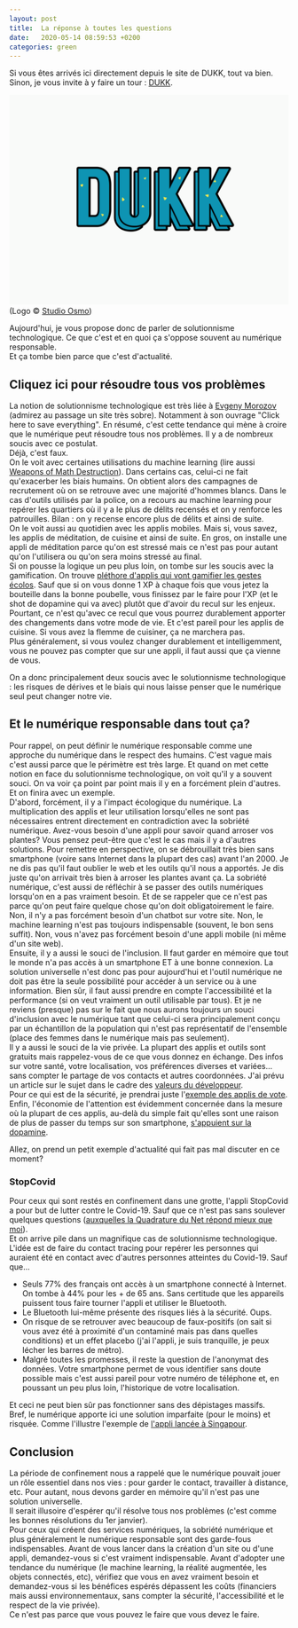 ```yaml
---
layout: post
title:  La réponse à toutes les questions
date:   2020-05-14 08:59:53 +0200
categories: green
---
```


Si vous êtes arrivés ici directement depuis le site de DUKK, tout va bien.  
Sinon, je vous invite à y faire un tour : [DUKK](https://dukk.surge.sh).  
   
![DUKK](/assets/dukk.webp)
(Logo &copy; [Studio Osmo](https://twitter.com/Moetxea))

   
Aujourd'hui, je vous propose donc de parler de solutionnisme technologique. Ce que c'est et en quoi ça s'oppose souvent au numérique responsable.  
Et ça tombe bien parce que c'est d'actualité. 

## Cliquez ici pour résoudre tous vos problèmes
La notion de solutionnisme technologique est très liée à [Evgeny Morozov](https://www.evgenymorozov.com/) (admirez au passage un site très sobre). Notamment à son ouvrage "Click here to save everything". En résumé, c'est cette tendance qui mène à croire que le numérique peut résoudre tous nos problèmes. Il y a de nombreux soucis avec ce postulat.   
Déjà, c'est faux.  
On le voit avec certaines utilisations du machine learning (lire aussi [Weapons of Math Destruction](https://en.wikipedia.org/wiki/Weapons_of_Math_Destruction)). Dans certains cas, celui-ci ne fait qu'exacerber les biais humains. On obtient alors des campagnes de recrutement où on se retrouve avec une majorité d'hommes blancs. Dans le cas d'outils utilisés par la police, on a recours au machine learning pour repérer les quartiers où il y a le plus de délits recensés et on y renforce les patrouilles. Bilan : on y recense encore plus de délits et ainsi de suite.  
On le voit aussi au quotidien avec les applis mobiles. Mais si, vous savez, les applis de méditation, de cuisine et ainsi de suite. En gros, on installe une appli de méditation parce qu'on est stressé mais ce n'est pas pour autant qu'on l'utilisera ou qu'on sera moins stressé au final.  
Si on pousse la logique un peu plus loin, on tombe sur les soucis avec la gamification. On trouve [pléthore d'applis qui vont gamifier les gestes écolos](http://ldevernay.github.io/green/2019/06/10/transition.html). Sauf que si on vous donne 1 XP à chaque fois que vous jetez la bouteille dans la bonne poubelle, vous finissez par le faire pour l'XP (et le shot de dopamine qui va avec) plutôt que d'avoir du recul sur les enjeux. Pourtant, ce n'est qu'avec ce recul que vous pourrez durablement apporter des changements dans votre mode de vie. Et c'est pareil pour les applis de cuisine. Si vous avez la flemme de cuisiner, ça ne marchera pas.  
Plus généralement, si vous voulez changer durablement et intelligemment, vous ne pouvez pas compter que sur une appli, il faut aussi que ça vienne de vous.  
   
On a donc principalement deux soucis avec le solutionnisme technologique : les risques de dérives et le biais qui nous laisse penser que le numérique seul peut changer notre vie.  
  
## Et le numérique responsable dans tout ça?
Pour rappel, on peut définir le numérique responsable comme une approche du numérique dans le respect des humains. C'est vague mais c'est aussi parce que le périmètre est très large. Et quand on met cette notion en face du solutionnisme technologique, on voit qu'il y a souvent souci.
On va voir ça point par point mais il y en a forcément plein d'autres.  
Et on finira avec un exemple.   
D'abord, forcément, il y a l'impact écologique du numérique. La multiplication des applis et leur utilisation lorsqu'elles ne sont pas nécessaires entrent directement en contradiction avec la sobriété numérique. Avez-vous besoin d'une appli pour savoir quand arroser vos plantes? Vous pensez peut-être que c'est le cas mais il y a d'autres solutions. Pour remettre en perspective, on se débrouillait très bien sans smartphone (voire sans Internet dans la plupart des cas) avant l'an 2000. Je ne dis pas qu'il faut oublier le web et les outils qu'il nous a apportés. Je dis juste qu'on arrivait très bien à arroser les plantes avant ça. La sobriété numérique, c'est aussi de réfléchir à se passer des outils numériques lorsqu'on en a pas vraiment besoin. Et de se rappeler que ce n'est pas parce qu'on peut faire quelque chose qu'on doit obligatoirement le faire. Non, il n'y a pas forcément besoin d'un chatbot sur votre site. Non, le machine learning n'est pas toujours indispensable (souvent, le bon sens suffit). Non, vous n'avez pas forcément besoin d'une appli mobile (ni même d'un site web).    
Ensuite, il y a aussi le souci de l'inclusion. Il faut garder en mémoire que tout le monde n'a pas accès à un smartphone ET à une bonne connexion. La solution universelle n'est donc pas pour aujourd'hui et l'outil numérique ne doit pas être la seule possibilité pour accéder à un service ou à une information. Bien sûr, il faut aussi prendre en compte l'accessibilité et la performance (si on veut vraiment un outil utilisable par tous). Et je ne reviens (presque) pas sur le fait que nous aurons toujours un souci d'inclusion avec le numérique tant que celui-ci sera principalement conçu par un échantillon de la population qui n'est pas représentatif de l'ensemble (place des femmes dans le numérique mais pas seulement).   
Il y a aussi le souci de la vie privée. La plupart des applis et outils sont gratuits mais rappelez-vous de ce que vous donnez en échange. Des infos sur votre santé, votre localisation, vos préférences diverses et variées... sans compter le partage de vos contacts et autres coordonnées. J'ai prévu un article sur le sujet dans le cadre des [valeurs du développeur](http://ldevernay.github.io/green/2019/09/03/valeurs.html).  
Pour ce qui est de la sécurité, je prendrai juste l'[exemple des applis de vote](https://www.wired.com/story/voatz-voting-app-security-flaws/).  
Enfin, l'économie de l'attention est évidemment concernée dans la mesure où la plupart de ces applis, au-delà du simple fait qu'elles sont une raison de plus de passer du temps sur son smartphone, [s'appuient sur la dopamine](https://www.arte.tv/fr/videos/RC-017841/dopamine/). 
   
Allez, on prend un petit exemple d'actualité qui fait pas mal discuter en ce moment?

### StopCovid
Pour ceux qui sont restés en confinement dans une grotte, l'appli StopCovid a pour but de lutter contre le Covid-19. Sauf que ce n'est pas sans soulever quelques questions ([auxquelles la Quadrature du Net répond mieux que moi](https://www.laquadrature.net/2020/04/14/nos-arguments-pour-rejeter-stopcovid/)).  
Et on arrive pile dans un magnifique cas de solutionnisme technologique.  
L'idée est de faire du contact tracing pour repérer les personnes qui auraient été en contact avec d'autres personnes atteintes du Covid-19. Sauf que...
* Seuls 77% des français ont accès à un smartphone connecté à Internet. On tombe à 44% pour les + de 65 ans. Sans certitude que les appareils puissent tous faire tourner l'appli et utiliser le Bluetooth.
* Le Bluetooth lui-même présente des risques liés à la sécurité. Oups.  
* On risque de se retrouver avec beaucoup de faux-positifs (on sait si vous avez été à proximité d'un contaminé mais pas dans quelles conditions) et un effet placebo (j'ai l'appli, je suis tranquille, je peux lécher les barres de métro).
* Malgré toutes les promesses, il reste la question de l'anonymat des données. Votre smartphone permet de vous identifier sans doute possible mais c'est aussi pareil pour votre numéro de téléphone et, en poussant un peu plus loin, l'historique de votre localisation.  

Et ceci ne peut bien sûr pas fonctionner sans des dépistages massifs.   
Bref, le numérique apporte ici une solution imparfaite (pour le moins) et risquée. Comme l'illustre l'exemple de [l'appli lancée à Singapour](https://www.letemps.ch/economie/singapour-tracage-app-degenere-surveillance-masse).

## Conclusion
La période de confinement nous a rappelé que le numérique pouvait jouer un rôle essentiel dans nos vies : pour garder le contact, travailler à distance, etc. Pour autant, nous devons garder en mémoire qu'il n'est pas une solution universelle.   
Il serait illusoire d'espérer qu'il résolve tous nos problèmes (c'est comme les bonnes résolutions du 1er janvier).  
Pour ceux qui créent des services numériques, la sobriété numérique et plus généralement le numérique responsable sont des garde-fous indispensables. Avant de vous lancer dans la création d'un site ou d'une appli, demandez-vous si c'est vraiment indispensable. Avant d'adopter une tendance du numérique (le machine learning, la réalité augmentée, les objets connectés, etc), vérifiez que vous en avez vraiment besoin et demandez-vous si les bénéfices espérés dépassent les coûts (financiers mais aussi environnementaux, sans compter la sécurité, l'accessibilité et le respect de la vie privée).  
Ce n'est pas parce que vous pouvez le faire que vous devez le faire. 

